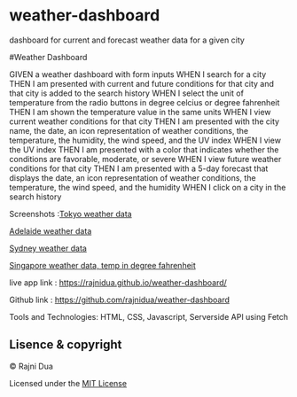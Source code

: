 # weather-dashboard
dashboard for current and forecast weather data for a given city

#Weather Dashboard

GIVEN a weather dashboard with form inputs
WHEN I search for a city
THEN I am presented with current and future conditions for that city and that city is added to the search history
WHEN I select the unit of temperature from the radio buttons in degree celcius or degree fahrenheit
THEN I am shown the temperature value in the same units
WHEN I view current weather conditions for that city
THEN I am presented with the city name, the date, an icon representation of weather conditions, the temperature, the humidity, the wind speed, and the UV index
WHEN I view the UV index
THEN I am presented with a color that indicates whether the conditions are favorable, moderate, or severe
WHEN I view future weather conditions for that city
THEN I am presented with a 5-day forecast that displays the date, an icon representation of weather conditions, the temperature, the wind speed, and the humidity
WHEN I click on a city in the search history

Screenshots :[Tokyo weather data](./Assets/images/Screenshot1.jpeg)

[Adelaide weather data](./Assets/images/Screenshot2.jpeg)

[Sydney weather data](./Assets/images/Screenshot3.jpeg)

[Singapore weather data, temp in degree fahrenheit](./Assets/images/Screenshot4.jpeg)

live app link :  https://rajnidua.github.io/weather-dashboard/

Github link : https://github.com/rajnidua/weather-dashboard

Tools and Technologies: HTML, CSS, Javascript, Serverside API using Fetch

## Lisence & copyright

&copy;  Rajni Dua

Licensed under the [MIT License](LICENSE)




